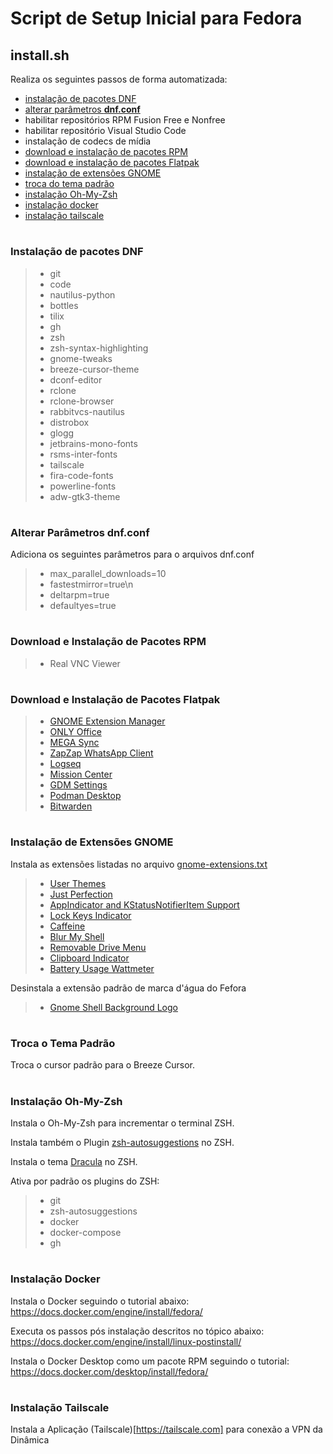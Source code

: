 # Script de Setup Inicial para Fedora

## install.sh

Realiza os seguintes passos de forma automatizada:
- [instalação de pacotes DNF](#instalacao-dnf)
- [alterar parâmetros **dnf.conf**](#dnf-conf)
- habilitar repositórios RPM Fusion Free e Nonfree
- habilitar repositório Visual Studio Code
- instalação de codecs de mídia
- [download e instalação de pacotes RPM](#instalacao-rpm)
- [download e instalação de pacotes Flatpak](#instalacao-flatpak)
- [instalação de extensões GNOME](#instalacao-extensoes-gnome)
- [troca do tema padrão](#troca-tema-padrao)
- [instalação Oh-My-Zsh](#instalacao-oh-my-zsh)
- [instalação docker](#instalacao-docker)
- [instalação tailscale](#instalacao-tailscale)

#
<a id="instalacao-dnf"></a>
### Instalação de pacotes DNF

> - git
> - code
> - nautilus-python
> - bottles
> - tilix
> - gh
> - zsh
> - zsh-syntax-highlighting
> - gnome-tweaks
> - breeze-cursor-theme
> - dconf-editor
> - rclone
> - rclone-browser
> - rabbitvcs-nautilus
> - distrobox
> - glogg
> - jetbrains-mono-fonts
> - rsms-inter-fonts
> - tailscale
> - fira-code-fonts
> - powerline-fonts
> - adw-gtk3-theme

#
<a id="dnf-conf"></a>
### Alterar Parâmetros dnf.conf

Adiciona os seguintes parâmetros para o arquivos dnf.conf

> - max_parallel_downloads=10
> - fastestmirror=true\n
> - deltarpm=true
> - defaultyes=true

#
<a id="instalacao-rpm"></a>
### Download e Instalação de Pacotes RPM

>- Real VNC Viewer

#
<a id="instalacao-flatpak"></a>
### Download e Instalação de Pacotes Flatpak

>- [GNOME Extension Manager](https://flathub.org/pt-BR/apps/com.mattjakeman.ExtensionManager)
>- [ONLY Office](https://flathub.org/pt-BR/apps/org.onlyoffice.desktopeditors)
>- [MEGA Sync](https://flathub.org/pt-BR/apps/nz.mega.MEGAsync)
>- [ZapZap WhatsApp Client](https://flathub.org/pt-BR/apps/com.rtosta.zapzap)
>- [Logseq](https://flathub.org/pt-BR/apps/com.mattjakeman.ExtensionManager)
>- [Mission Center](https://flathub.org/pt-BR/apps/io.missioncenter.MissionCenter)
>- [GDM Settings](https://flathub.org/pt-BR/apps/io.github.realmazharhussain.GdmSettings)
>- [Podman Desktop](https://flathub.org/pt-BR/apps/io.podman_desktop.PodmanDesktop)
>- [Bitwarden](https://flathub.org/pt-BR/apps/com.bitwarden.desktop)

#
<a id="instalacao-extensoes-gnome"></a>
### Instalação de Extensões GNOME

Instala as extensões listadas no arquivo [gnome-extensions.txt](./gnome-extensions.txt)

>- [User Themes](https://extensions.gnome.org/extension/19/user-themes/)
>- [Just Perfection](https://extensions.gnome.org/extension/3843/just-perfection/)
>- [AppIndicator and KStatusNotifierItem Support](https://extensions.gnome.org/extension/615/appindicator-support/)
>- [Lock Keys Indicator](https://extensions.gnome.org/extension/36/lock-keys/)
>- [Caffeine](https://extensions.gnome.org/extension/517/caffeine/)
>- [Blur My Shell](https://extensions.gnome.org/extension/3193/blur-my-shell/)
>- [Removable Drive Menu](https://extensions.gnome.org/extension/7/removable-drive-menu/)
>- [Clipboard Indicator](https://extensions.gnome.org/extension/779/clipboard-indicator/)
>- [Battery Usage Wattmeter](https://extensions.gnome.org/extension/6278/battery-usage-wattmeter/)

Desinstala a extensão padrão de marca d'água do Fefora

>- [Gnome Shell Background Logo](https://src.fedoraproject.org/rpms/gnome-shell-extension-background-logo)

#
<a id="troca-tema-padrao"></a>
### Troca o Tema Padrão

Troca o cursor padrão para o Breeze Cursor.

#
<a id="instalacao-oh-my-zsh"></a>
### Instalação Oh-My-Zsh

Instala o Oh-My-Zsh para incrementar o terminal ZSH.

Instala também o Plugin [zsh-autosuggestions](https://github.com/zsh-users/zsh-autosuggestions) no ZSH.

Instala o tema [Dracula](https://github.com/dracula/zsh.git) no ZSH.

Ativa por padrão os plugins do ZSH:
>- git
>- zsh-autosuggestions
>- docker
>- docker-compose
>- gh

#
<a id="instalacao-docker"></a>
### Instalação Docker

Instala o Docker seguindo o tutorial abaixo:
https://docs.docker.com/engine/install/fedora/

Executa os passos pós instalação descritos no tópico abaixo:
https://docs.docker.com/engine/install/linux-postinstall/

Instala o Docker Desktop como um pacote RPM seguindo o tutorial:
https://docs.docker.com/desktop/install/fedora/

#
<a id="instalacao-tailscale"></a>
### Instalação Tailscale

Instala a Aplicação (Tailscale)[https://tailscale.com] para conexão a VPN da Dinâmica